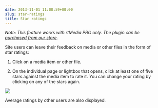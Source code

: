 ```yaml
---
date: 2013-11-01 11:00:59+00:00
slug: star-ratings
title: Star ratings
---
```


_Note: This feature works with rtMedia PRO only. The plugin can be [purchased from our store](https://rtcamp.com/store/rtmedia-pro/)._

Site users can leave their feedback on media or other files in the form of star ratings:



	
  1. Click on a media item or other file.

	
  2. On the individual page or lightbox that opens, click at least one of five stars against the media item to rate it. You can change your rating by clicking on any of the stars again.


![](https://rtcamp.com/wp-content/uploads/2013/11/rtMediaStarRatingsOnLightbox.png)

Average ratings by other users are also displayed.

